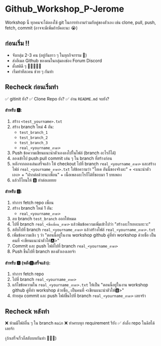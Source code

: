 # Github_Workshop_P-Jerome
Workshop นี้ ทุกคนจะได้ลองใช้ git ในการทำงานร่วมกับคู่ของตัวเอง เช่น clone, pull, push, fetch, commit (อาจจะมีเพิ่มถ้าบัคอะนะ 😭) 

## ก่อนเริ่ม ‼️
- จับกลุ่ม 2-3 คน (อยู่กันยาว ๆ ในทุกกิจกรรม 👀)
- ส่งอีเมล Github ของคนในกลุ่มลงช่อง Forum Discord
- ตั้งสติดี ๆ 👍🏻🙏🏻🛐
- เริ่มทำทีละคน ช่วย ๆ กันทำ

## Recheck ก่อนเริ่มทำ
✅ gitinit ยัง?
✅ Clone Repo ยัง?
✅ อ่าน `README.md` จบยัง?

#### สำหรับ 🅰️:
1. สร้าง `<test_yourname>.txt` 
2. สร้าง branch ใหม่ 4 อัน:
   - `test_branch_1`
   - `test_branch_2`
   - `test_branch_3`
   - `real_<yourname_สาขา>`
3. Push ข้อความเขียนแนะนำตัวเองลงไปในไฟล์ (branch อะไรก็ได้)
4. ลองเข้าไป push pull commit เล่น ๆ ใน branch ที่สร้างก่อน
5. หลังจากลองเล่นเสร็จแล้ว ให้ checkout ไปที่ branch `real_<yourname_สาขา>` และสร้างไฟล์ `real_<yourname_สาขา>.txt` ใส่ข้อความว่า "โอเค อันนี้ของจริงละ" + <แนะนำตัวเอง> + "ฝากต่อด้วยนะเพื่อน" + เนื้อเพลงอะไรก็ได้ที่ชอบมา 1 บทเพลง
6. แล้วก็โยนให้ 🅱️ ทำต่อเลยยย

#### สำหรับ 🅱️:
1. ทำการ fetch repo เพื่อน
2. สร้าง branch ใหม่ 1 อัน:
   - `real_<yourname_สาขา>`
3. ลบ branch `test_branch` ออกให้หมด
4. ไปที่ branch `real_<ชื่อเพื่อน_สาขา>` แล้วพิมข้อความเพิ่มเข้าไปว่า "สร้างอะไรเยอะแยะวะ"
5. สลับไปที่ branch `real_<yourname_สาขา>` แล้วสร้างไฟล์ `real_<yourname_สาขา>.txt`
6. เพิ่มข้อความเชิง ๆ ว่า "ตอนนี้อยู่ในงาน workshop github คู่ที่ทำ workshop ด้วยชื่อ เป็นคนที่ <เขียนแนะนำตัวให้🅰️>"
7. Commit และ push ไฟล์ไปที่ branch `real_<yourname_สาขา>`
8. Push ขึ้นไปที่ branch ของตัวเองเลยจ้า

#### สำหรับ 🅰️ (หลัง🅱️เสร็จแล้ว):
1. ทำการ fetch repo 
2. ไปที่ branch `real_<yourname_สาขา>`
3. แก้ไขข้อความใน `real_<yourname_สาขา>.txt` ให้เป็น "ตอนนี้อยู่ในงาน workshop github คู่ที่ทำ workshop ด้วยชื่อ_ เป็นคนที่ <เขียนแนะนำตัวให้🅱️>"
4. ท้ายสุด commit และ push ไฟล์ขึ้นไปที่ branch `real_<yourname_สาขา>` เลยจร้า

## Recheck หลังทำ
❌ ห้ามมีไฟล์อื่น ๆ ใน branch `main`
❌ ทำครบทุก requirement รึยัง
✅ ส่งลิ้ง repo ในดิสได้เลยจ้า

(ุถ้าเสร็จเร็วก็สลับบทกันทำ 🧘🏻‍♀️)
